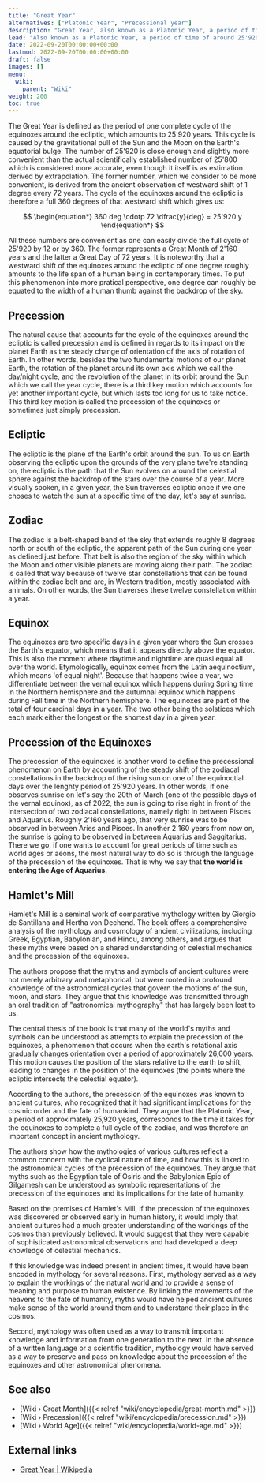 ```yaml
---
title: "Great Year"
alternatives: ["Platonic Year", "Precessional year"]
description: "Great Year, also known as a Platonic Year, a period of time of around 25'920 years, the amount of time a full precessional cycle takes to complete."
lead: "Also known as a Platonic Year, a period of time of around 25'920 years, the amount of time a full precessional cycle takes to complete."
date: 2022-09-20T00:00:00+00:00
lastmod: 2022-09-20T00:00:00+00:00
draft: false
images: []
menu:
  wiki:
    parent: "Wiki"
weight: 200
toc: true
---
```


The Great Year is defined as the period of one complete cycle of the equinoxes around the ecliptic, which amounts to 25'920 years. This cycle is caused by the gravitational pull of the Sun and the Moon on the Earth's equatorial bulge. The number of 25'920 is close enough and slightly more convenient than the actual scientifically established number of 25'800 which is considered more accurate, even though it itself is as estimation derived by extrapolation. The former number, which we consider to be more convenient, is derived from the ancient observation of westward shift of 1 degree every 72 years. The cycle of the equinoxes around the ecliptic is therefore a full 360 degrees of that westward shift which gives us:

$$
\begin{equation*}
   360 deg \cdotp 72 \dfrac{y}{deg} = 25'920 y
\end{equation*}
$$

All these numbers are convenient as one can easily divide the full cycle of 25'920 by 12 or by 360. The former represents a Great Month of 2'160 years and the latter a Great Day of 72 years. It is noteworthy that a westward shift of the equinoxes around the ecliptic of one degree roughly amounts to the life span of a human being in contemporary times. To put this phenomenon into more pratical perspective, one degree can roughly be equated to the width of a human thumb against the backdrop of the sky.

## Precession

The natural cause that accounts for the cycle of the equinoxes around the ecliptic is called precession and is defined in regards to its impact on the planet Earth as the steady change of orientation of the axis of rotation of Earth. In other words, besides the two fundamental motions of our planet Earth, the rotation of the planet around its own axis which we call the day/night cycle, and the revolution of the planet in its orbit around the Sun which we call the year cycle, there is a third key motion which accounts for yet another important cycle, but which lasts too long for us to take notice. This third key motion is called the precession of the equinoxes or sometimes just simply precession.

## Ecliptic

The ecliptic is the plane of the Earth's orbit around the sun. To us on Earth observing the ecliptic upon the grounds of the very plane twe're standing on, the ecliptic is the path that the Sun evolves on around the celestial sphere against the backdrop of the stars over the course of a year. More visually spoken, in a given year, the Sun traverses ecliptic once if we one choses to watch the sun at a specific time of the day, let's say at sunrise.

## Zodiac

The zodiac is a belt-shaped band of the sky that extends roughly 8 degrees north or south of the ecliptic, the apparent path of the Sun during one year as defined just before. That belt is also the region of the sky within which the Moon and other visible planets are moving along their path. The zodiac is called that way because of twelve star constellations that can be found within the zodiac belt and are, in Western tradition, mostly associated with animals. On other words, the Sun traverses these twelve constellation within a year.

## Equinox

The equinoxes are two specific days in a given year where the Sun crosses the Earth's equator, which means that it appears directly above the equator. This is also the moment where daytime and nighttime are quasi equal all over the world. Etymologically, equinox comes from the Latin aequinoctium, which means 'of equal night'. Because that happens twice a year, we differentiate between the vernal equinox which happens during Spring time in the Northern hemisphere and the autumnal equinox which happens during Fall time in the Northern hemisphere. The equinoxes are part of the total of four cardinal days in a year. The two other being the solstices which each mark either the longest or the shortest day in a given year.

## Precession of the Equinoxes

The precession of the equinoxes is another word to define the precessional phenomenon on Earth by accounting of the steady shift of the zodiacal constellations in the backdrop of the rising sun on one of the equinoctial days over the lenghty period of 25'920 years. In other words, if one observes sunrise on let's say the 20th of March (one of the possible days of the vernal equinox), as of 2022, the sun is going to rise right in front of the intersection of two zodiacal constellations, namely right in between Pisces and Aquarius. Roughly 2'160 years ago, that very sunrise was to be observed in between Aries and Pisces. In another 2'160 years from now on, the sunrise is going to be observed in between Aquarius and Saggitarius. There we go, if one wants to account for great periods of time such as world ages or aeons, the most natural way to do so is through the language of the precession of the equinoxes. That is why we say that **the world is entering the Age of Aquarius**.

## Hamlet's Mill

Hamlet's Mill is a seminal work of comparative mythology written by Giorgio de Santillana and Hertha von Dechend. The book offers a comprehensive analysis of the mythology and cosmology of ancient civilizations, including Greek, Egyptian, Babylonian, and Hindu, among others, and argues that these myths were based on a shared understanding of celestial mechanics and the precession of the equinoxes.

The authors propose that the myths and symbols of ancient cultures were not merely arbitrary and metaphorical, but were rooted in a profound knowledge of the astronomical cycles that govern the motions of the sun, moon, and stars. They argue that this knowledge was transmitted through an oral tradition of "astronomical mythography" that has largely been lost to us.

The central thesis of the book is that many of the world's myths and symbols can be understood as attempts to explain the precession of the equinoxes, a phenomenon that occurs when the earth's rotational axis gradually changes orientation over a period of approximately 26,000 years. This motion causes the position of the stars relative to the earth to shift, leading to changes in the position of the equinoxes (the points where the ecliptic intersects the celestial equator).

According to the authors, the precession of the equinoxes was known to ancient cultures, who recognized that it had significant implications for the cosmic order and the fate of humankind. They argue that the Platonic Year, a period of approximately 25,920 years, corresponds to the time it takes for the equinoxes to complete a full cycle of the zodiac, and was therefore an important concept in ancient mythology.

The authors show how the mythologies of various cultures reflect a common concern with the cyclical nature of time, and how this is linked to the astronomical cycles of the precession of the equinoxes. They argue that myths such as the Egyptian tale of Osiris and the Babylonian Epic of Gilgamesh can be understood as symbolic representations of the precession of the equinoxes and its implications for the fate of humanity.

Based on the premises of Hamlet's Mill, if the precession of the equinoxes was discovered or observed early in human history, it would imply that ancient cultures had a much greater understanding of the workings of the cosmos than previously believed. It would suggest that they were capable of sophisticated astronomical observations and had developed a deep knowledge of celestial mechanics.

If this knowledge was indeed present in ancient times, it would have been encoded in mythology for several reasons. First, mythology served as a way to explain the workings of the natural world and to provide a sense of meaning and purpose to human existence. By linking the movements of the heavens to the fate of humanity, myths would have helped ancient cultures make sense of the world around them and to understand their place in the cosmos.

Second, mythology was often used as a way to transmit important knowledge and information from one generation to the next. In the absence of a written language or a scientific tradition, mythology would have served as a way to preserve and pass on knowledge about the precession of the equinoxes and other astronomical phenomena.

## See also

- [Wiki › Great Month]({{< relref "wiki/encyclopedia/great-month.md" >}})
- [Wiki › Precession]({{< relref "wiki/encyclopedia/precession.md" >}})
- [Wiki › World Age]({{< relref "wiki/encyclopedia/world-age.md" >}})

## External links

- [Great Year | Wikipedia](https://en.wikipedia.org/wiki/Great_Year)
